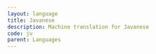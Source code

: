 ```yaml
---
layout: language
title: Javanese
description: Machine translation for Javanese
code: jv
parent: Languages
---
```

